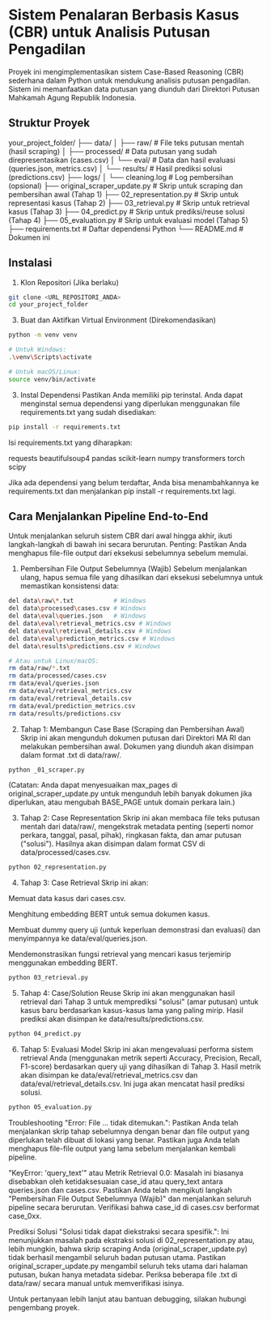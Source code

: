 # Sistem Penalaran Berbasis Kasus (CBR) untuk Analisis Putusan Pengadilan
Proyek ini mengimplementasikan sistem Case-Based Reasoning (CBR) sederhana dalam Python untuk mendukung analisis putusan pengadilan. Sistem ini memanfaatkan data putusan yang diunduh dari Direktori Putusan Mahkamah Agung Republik Indonesia.

## Struktur Proyek
your_project_folder/
├── data/
│   ├── raw/                 # File teks putusan mentah (hasil scraping)
│   ├── processed/           # Data putusan yang sudah direpresentasikan (cases.csv)
│   └── eval/                # Data dan hasil evaluasi (queries.json, metrics.csv)
│   └── results/             # Hasil prediksi solusi (predictions.csv)
├── logs/
│   └── cleaning.log         # Log pembersihan (opsional)
├── original_scraper_update.py # Skrip untuk scraping dan pembersihan awal (Tahap 1)
├── 02_representation.py     # Skrip untuk representasi kasus (Tahap 2)
├── 03_retrieval.py          # Skrip untuk retrieval kasus (Tahap 3)
├── 04_predict.py            # Skrip untuk prediksi/reuse solusi (Tahap 4)
├── 05_evaluation.py         # Skrip untuk evaluasi model (Tahap 5)
├── requirements.txt         # Daftar dependensi Python
└── README.md                # Dokumen ini

## Instalasi

1. Klon Repositori (Jika berlaku)
```bash
git clone <URL_REPOSITORI_ANDA>
cd your_project_folder
```

3. Buat dan Aktifkan Virtual Environment (Direkomendasikan)
```bash
python -m venv venv
```
```bash
# Untuk Windows:
.\venv\Scripts\activate
```

```bash
# Untuk macOS/Linux:
source venv/bin/activate
```

3. Instal Dependensi
Pastikan Anda memiliki pip terinstal. Anda dapat menginstal semua dependensi yang diperlukan menggunakan file requirements.txt yang sudah disediakan:

```bash
pip install -r requirements.txt
```
Isi requirements.txt yang diharapkan:

requests
beautifulsoup4
pandas
scikit-learn
numpy
transformers
torch
scipy

Jika ada dependensi yang belum terdaftar, Anda bisa menambahkannya ke requirements.txt dan menjalankan pip install -r requirements.txt lagi.

## Cara Menjalankan Pipeline End-to-End
Untuk menjalankan seluruh sistem CBR dari awal hingga akhir, ikuti langkah-langkah di bawah ini secara berurutan. Penting: Pastikan Anda menghapus file-file output dari eksekusi sebelumnya sebelum memulai.

1. Pembersihan File Output Sebelumnya (Wajib)
Sebelum menjalankan ulang, hapus semua file yang dihasilkan dari eksekusi sebelumnya untuk memastikan konsistensi data:

```bash
del data\raw\*.txt           # Windows
del data\processed\cases.csv # Windows
del data\eval\queries.json   # Windows
del data\eval\retrieval_metrics.csv # Windows
del data\eval\retrieval_details.csv # Windows
del data\eval\prediction_metrics.csv # Windows
del data\results\predictions.csv # Windows
```

```bash
# Atau untuk Linux/macOS:
rm data/raw/*.txt
rm data/processed/cases.csv
rm data/eval/queries.json
rm data/eval/retrieval_metrics.csv
rm data/eval/retrieval_details.csv
rm data/eval/prediction_metrics.csv
rm data/results/predictions.csv
```


2. Tahap 1: Membangun Case Base (Scraping dan Pembersihan Awal)
Skrip ini akan mengunduh dokumen putusan dari Direktori MA RI dan melakukan pembersihan awal. Dokumen yang diunduh akan disimpan dalam format .txt di data/raw/.

```bash
python _01_scraper.py
```

(Catatan: Anda dapat menyesuaikan max_pages di original_scraper_update.py untuk mengunduh lebih banyak dokumen jika diperlukan, atau mengubah BASE_PAGE untuk domain perkara lain.)

3. Tahap 2: Case Representation
Skrip ini akan membaca file teks putusan mentah dari data/raw/, mengekstrak metadata penting (seperti nomor perkara, tanggal, pasal, pihak), ringkasan fakta, dan amar putusan ("solusi"). Hasilnya akan disimpan dalam format CSV di data/processed/cases.csv.

```bash
python 02_representation.py
```

4. Tahap 3: Case Retrieval
Skrip ini akan:

Memuat data kasus dari cases.csv.

Menghitung embedding BERT untuk semua dokumen kasus.

Membuat dummy query uji (untuk keperluan demonstrasi dan evaluasi) dan menyimpannya ke data/eval/queries.json.

Mendemonstrasikan fungsi retrieval yang mencari kasus terjemirip menggunakan embedding BERT.

```bash
python 03_retrieval.py
```

5. Tahap 4: Case/Solution Reuse
Skrip ini akan menggunakan hasil retrieval dari Tahap 3 untuk memprediksi "solusi" (amar putusan) untuk kasus baru berdasarkan kasus-kasus lama yang paling mirip. Hasil prediksi akan disimpan ke data/results/predictions.csv.

```bash
python 04_predict.py
```

6. Tahap 5: Evaluasi Model
Skrip ini akan mengevaluasi performa sistem retrieval Anda (menggunakan metrik seperti Accuracy, Precision, Recall, F1-score) berdasarkan query uji yang dihasilkan di Tahap 3. Hasil metrik akan disimpan ke data/eval/retrieval_metrics.csv dan data/eval/retrieval_details.csv. Ini juga akan mencatat hasil prediksi solusi.

```bash
python 05_evaluation.py
```

Troubleshooting
"Error: File ... tidak ditemukan.": Pastikan Anda telah menjalankan skrip tahap sebelumnya dengan benar dan file output yang diperlukan telah dibuat di lokasi yang benar. Pastikan juga Anda telah menghapus file-file output yang lama sebelum menjalankan kembali pipeline.

"KeyError: 'query_text'" atau Metrik Retrieval 0.0: Masalah ini biasanya disebabkan oleh ketidaksesuaian case_id atau query_text antara queries.json dan cases.csv. Pastikan Anda telah mengikuti langkah "Pembersihan File Output Sebelumnya (Wajib)" dan menjalankan seluruh pipeline secara berurutan. Verifikasi bahwa case_id di cases.csv berformat case_0xx.

Prediksi Solusi "Solusi tidak dapat diekstraksi secara spesifik.": Ini menunjukkan masalah pada ekstraksi solusi di 02_representation.py atau, lebih mungkin, bahwa skrip scraping Anda (original_scraper_update.py) tidak berhasil mengambil seluruh badan putusan utama. Pastikan original_scraper_update.py mengambil seluruh teks utama dari halaman putusan, bukan hanya metadata sidebar. Periksa beberapa file .txt di data/raw/ secara manual untuk memverifikasi isinya.

Untuk pertanyaan lebih lanjut atau bantuan debugging, silakan hubungi pengembang proyek.
